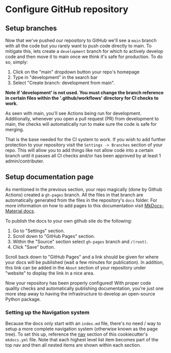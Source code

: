 # Configure GitHub repository

## Setup branches
Now that we've pushed our repository to GitHub we'll see a `main` branch with all the code but you rarely want to push code directly to main. To mitigate this, lets create a `development` branch for which to actively develop code and then move it to main once we think it's safe for production. To do so, simply: 

1. Click on the "main" dropdown button your repo's homepage
2. Type in "development" in the search bar
3. Select "Create branch: development from main".

**Note if 'development' is not used. You must change the branch reference in certain files within the '.github/workflows' directory for CI checks to work.**

As seen with main, you'll see Actions being run for development. Additionally, whenever you open a pull request (PR) from development to main, the checks will automatically run to make sure the code is safe for merging.

That is the base needed for the CI system to work. If you wish to add further protection to your repository visit the `Settings -> Branches` section of your repo. This will allow you to add things like not allow code into a certain branch until it passes all CI checks and/or has been approved by at least 1 admin/contributer.

## Setup documentation page
As mentioned in the previous section, your repo magically (done by Github Actions) created a `gh-pages` branch. All the files in that branch are automatically generated from the files in the repository's `docs` folder. For more information on how to add pages to this documentation visit [MkDocs-Material docs](https://squidfunk.github.io/mkdocs-material/).

To publish the docs to your own github site do the following:

1. Go to "Settings" section.
2. Scroll down to "GitHub Pages" section.
3. Within the "Source" section select `gh-pages` branch and `/(root)`.
4. Click "Save" button.

Scroll back down to "GitHub Pages" and a link should be given for where your docs will be published (wait a few minutes for publication). In addition, this link can be added in the `About` section of your repository under "website" to display the link in a nice area.

Now your repository has been properly configured! With proper code quality checks and automatically publishing documentation, you're just one more step away to having the infrastructure to develop an open-source Python package.

### Setting up the Navigation system

Because the docs only start with an `index.md` file, there's no need / way to setup a more complete navigation system (otherwise known as the page tree). To set this up, reference the [nav](https://github.com/Mgancita/cookiecutter-pypackage/blob/20a254618f08d82b7dc7120da66ccbe896abb8c3/mkdocs.yml#L38) section of this cookiecutter's `mkdocs.yml` file. Note that each highest level list item becomes part of the top nav and then all nested items are shown within each section.

